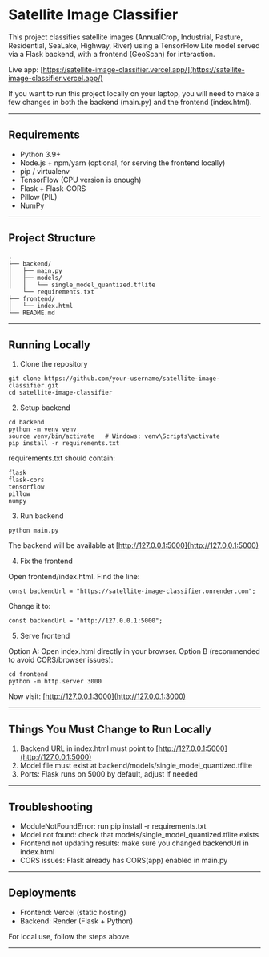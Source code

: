 # Satellite Image Classifier

This project classifies satellite images (AnnualCrop, Industrial, Pasture, Residential, SeaLake, Highway, River) using a TensorFlow Lite model served via a Flask backend, with a frontend (GeoScan) for interaction.

Live app: [https://satellite-image-classifier.vercel.app/](https://satellite-image-classifier.vercel.app/)

If you want to run this project locally on your laptop, you will need to make a few changes in both the backend (main.py) and the frontend (index.html).

---

## Requirements

* Python 3.9+
* Node.js + npm/yarn (optional, for serving the frontend locally)
* pip / virtualenv
* TensorFlow (CPU version is enough)
* Flask + Flask-CORS
* Pillow (PIL)
* NumPy

---

## Project Structure

```
.
├── backend/
│   ├── main.py
│   ├── models/
│   │   └── single_model_quantized.tflite
    └── requirements.txt
├── frontend/
│   └── index.html
└── README.md

```

---

## Running Locally

1. Clone the repository

```
git clone https://github.com/your-username/satellite-image-classifier.git
cd satellite-image-classifier

```

2. Setup backend

```
cd backend
python -m venv venv
source venv/bin/activate   # Windows: venv\Scripts\activate
pip install -r requirements.txt
```

requirements.txt should contain:

```
flask
flask-cors
tensorflow
pillow
numpy
```

3. Run backend

```
python main.py
```

The backend will be available at
[http://127.0.0.1:5000](http://127.0.0.1:5000)

4. Fix the frontend

Open frontend/index.html.
Find the line:

```
const backendUrl = "https://satellite-image-classifier.onrender.com";
```

Change it to:

```
const backendUrl = "http://127.0.0.1:5000";
```

5. Serve frontend

Option A: Open index.html directly in your browser.
Option B (recommended to avoid CORS/browser issues):

```
cd frontend
python -m http.server 3000
```

Now visit:
[http://127.0.0.1:3000](http://127.0.0.1:3000)

---

## Things You Must Change to Run Locally

1. Backend URL in index.html must point to [http://127.0.0.1:5000](http://127.0.0.1:5000)
2. Model file must exist at backend/models/single\_model\_quantized.tflite
3. Ports: Flask runs on 5000 by default, adjust if needed

---

## Troubleshooting

* ModuleNotFoundError: run pip install -r requirements.txt
* Model not found: check that models/single\_model\_quantized.tflite exists
* Frontend not updating results: make sure you changed backendUrl in index.html
* CORS issues: Flask already has CORS(app) enabled in main.py

---

## Deployments

* Frontend: Vercel (static hosting)
* Backend: Render (Flask + Python)

For local use, follow the steps above.

---
